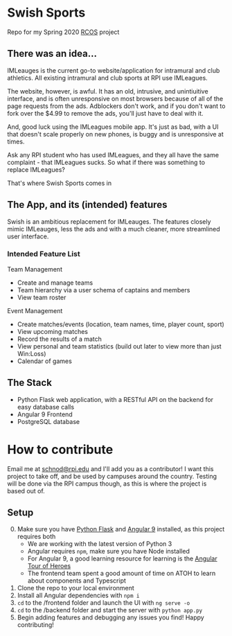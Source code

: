 # Swish Sports
Repo for my Spring 2020 [RCOS](https://rcos.io) project

## There was an idea...
IMLeauges is the current go-to website/application for intramural and club athletics. All existing intramural and club sports at RPI use IMLeagues.

The website, however, is awful. It has an old, intrusive, and unintiuitive interface, and is often unresponsive on most browsers because of all of the page requests from the ads. Adblockers don't work, and if you don't want to fork over the $4.99 to remove the ads, you'll just have to deal with it.

And, good luck using the IMLeagues mobile app. It's just as bad, with a UI that doesn't scale properly on new phones, is buggy and is unresponsive at times.

Ask any RPI student who has used IMLeagues, and they all have the same complaint - that IMLeagues sucks. So what if there was something to replace IMLeagues?

That's where Swish Sports comes in

## The App, and its (intended) features
Swish is an ambitious replacement for IMLeauges. The features closely mimic IMLeauges, less the ads and with a much cleaner, more streamlined user interface.

### Intended Feature List
Team Management
- Create and manage teams
- Team hierarchy via a user schema of captains and members
- View team roster

Event Management
- Create matches/events (location, team names, time, player count, sport)
- View upcoming matches
- Record the results of a match
- View personal and team statistics (build out later to view more than just Win:Loss)
- Calendar of games

## The Stack
- Python Flask web application, with a RESTful API on the backend for easy database calls
- Angular 9 Frontend
- PostgreSQL database

# How to contribute
Email me at schnod@rpi.edu and I'll add you as a contributor! I want this project to take off, and be used by campuses around the country. Testing will be done via the RPI campus though, as this is where the project is based out of.

## Setup
0. Make sure you have [Python Flask](https://flask.palletsprojects.com/en/1.1.x/) and [Angular 9](https://angular.io/) installed, as this project requires both
    - We are working with the latest version of Python 3
    - Angular requires `npm`, make sure you have Node installed
    - For Angular 9, a good learning resource for learning is the [Angular Tour of Heroes](https://angular.io/tutorial)
    - The frontend team spent a good amount of time on ATOH to learn about components and Typescript
1. Clone the repo to your local environment
2. Install all Angular dependencies with `npm i`
3. `cd` to the /frontend folder and launch the UI with `ng serve -o`
4. `cd` to the /backend folder and start the server with `python app.py`
5. Begin adding features and debugging any issues you find! Happy contributing!
